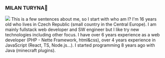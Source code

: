 ### MILAN TURYNA👋
<img src="https://hitx.vercel.app/counter/?id=https://github.com/MilanTuryna/milanturyna&t=github%20views">
This is a few sentences about me, so I start with who am I? I'm 16 years old who lives in Czech Republic (small country in the Central Europe). 
I am mainly fullstack web developer and SW engineer but I like try new technologies including other focus. 
I have over 6 years experience as a web developer (PHP - Nette Framework, html&css), over 4 years experience in JavaScript (React, TS, Node.js...). I started programming 8 years ago with Java (minecraft plugins).
